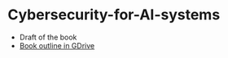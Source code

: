 # Cybersecurity-for-AI-systems

* Draft of the book
* [Book outline in GDrive](https://docs.google.com/document/d/18TCyOvssFIcahBG3jy9P0EYQEcNG2g4UU2UfALWlIX0/edit?tab=t.0)
